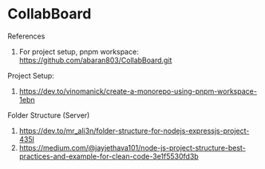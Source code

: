 # CollabBoard

References

1. For project setup, pnpm workspace: https://github.com/abaran803/CollabBoard.git

Project Setup:

1. https://dev.to/vinomanick/create-a-monorepo-using-pnpm-workspace-1ebn

Folder Structure (Server)

1. https://dev.to/mr_ali3n/folder-structure-for-nodejs-expressjs-project-435l
2. https://medium.com/@jayjethava101/node-js-project-structure-best-practices-and-example-for-clean-code-3e1f5530fd3b

